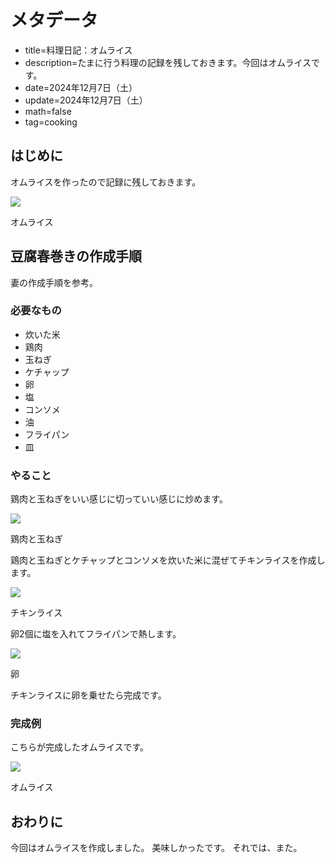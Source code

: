 # メタデータ
- title=料理日記：オムライス
- description=たまに行う料理の記録を残しておきます。今回はオムライスです。
- date=2024年12月7日（土）
- update=2024年12月7日（土）
- math=false
- tag=cooking

## はじめに
オムライスを作ったので記録に残しておきます。

![](../../images/2024/20241207_4.jpg)

オムライス

## 豆腐春巻きの作成手順
妻の作成手順を参考。

### 必要なもの
- 炊いた米
- 鶏肉
- 玉ねぎ
- ケチャップ
- 卵
- 塩
- コンソメ
- 油
- フライパン
- 皿

### やること
鶏肉と玉ねぎをいい感じに切っていい感じに炒めます。

![](../../images/2024/20241207_1.jpg)

鶏肉と玉ねぎ

鶏肉と玉ねぎとケチャップとコンソメを炊いた米に混ぜてチキンライスを作成します。

![](../../images/2024/20241207_2.jpg)

チキンライス

卵2個に塩を入れてフライパンで熱します。

![](../../images/2024/20241207_3.jpg)

卵

チキンライスに卵を乗せたら完成です。

### 完成例
こちらが完成したオムライスです。

![](../../images/2024/20241207_4.jpg)

オムライス

## おわりに
今回はオムライスを作成しました。
美味しかったです。
それでは、また。
